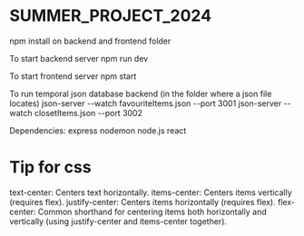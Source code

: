# SUMMER_PROJECT_2024

 npm install on backend and frontend folder

To start backend server
npm run dev

To start frontend server
npm start

To run temporal json database backend (in the folder where a json file locates)
json-server --watch favouriteItems.json --port 3001
json-server --watch closetItems.json --port 3002


Dependencies:
express
nodemon
node.js
react







# Tip for css
text-center: Centers text horizontally.
items-center: Centers items vertically (requires flex).
justify-center: Centers items horizontally (requires flex).
flex-center: Common shorthand for centering items both horizontally and vertically (using justify-center and items-center together).